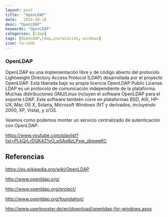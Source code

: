 ```yaml
---
layout: post
title:  "OpenLDAP"
date:   2016-10-18
desc: "OpenLDAP"
keywords: "OpenLDAP"
categories: [ldap]
tags: [OpenLDAP,ldap,instalación, windows]
icon: fa-code
---
```


### OpenLDAP

OpenLDAP es una implementación libre y de código abierto del protocolo Lightweight Directory Access Protocol (LDAP) desarrollada por el proyecto OpenLDAP.
Está liberada bajo su propia licencia OpenLDAP Public License. LDAP es un protocolo de comunicación independiente de la plataforma.
Muchas distribuciones GNU/Linux incluyen el software OpenLDAP para el soporte LDAP. Este software también corre en plataformas BSD, AIX, HP-UX, Mac OS X, Solaris, Microsoft Windows (NT y derivados, incluyendo 2000, XP, Vista), y z/OS.

Veamos como podemos montar un servicio centralizado de autenticación con OpenLDAP:

<https://www.youtube.com/playlist?list=PLkQrLrDQK4Z1vO_pSAq8zLPxw_zbpweKC>

## Referencias
<https://es.wikipedia.org/wiki/OpenLDAP>

<http://www.openldap.org/>

<http://www.openldap.org/project/>

<http://www.openldap.org/foundation/>

<http://www.userbooster.de/en/download/openldap-for-windows.aspx>

